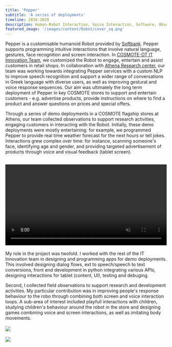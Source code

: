 ```yaml
---
title: 'Pepper'
subtitle: 'A series of deployments'
timeline: 2018-2019
description: Human-Robot Interaction, Voice Interaction, Software, Observation, Deployment, COSMOTE-DT.
featured_image: '/images/content/Robot/cover_sq.png'
---
```

Pepper is a customisable humanoid Robot provided by [Softbank](https://us.softbankrobotics.com/pepper). Pepper supports programming intuitive interactions that involve natural language, gestures, face recognition and screen interaction. In [COSMOTE-DT IT Innovation Team](https://www.cosmote.gr/static/otegroup/en/page/it_innovation_center_new), we customized the Robot to engage, entertain and assist customers in retail shops. In collaboration with [Athena Research center](https://www.athenarc.gr/en/research), our team was working towards integrating Pepper services with a custom NLP to improve speech recognition and support a wider range of conversations in Greek language with diverse users, as well as improving gestural and voice response sequences. Our aim was ultimately the long term deployment of Pepper in key COSMOTE stores to support and entertain customers - e.g. advertise products, provide instructions on where to find a product and answer questions on prices and special offers. 

Through a series of demo deployments in a COSMOTE flagship stores at Athens, our team collected observations to support research activities, engaging customers in interacting with the Robot. Initially, these demo deployments were mostly entertaining: for example, we programmed Pepper to provide real time weather forecast for the next hours or tell jokes. Interactions grew complex over time: for instance, scanning someone's face, identifying age and gender, and providing targeted advertisement of products through voice and visual feedback (tablet screen).
<br><br>
<!-- <video width="640" height="360" controls> -->
<video width="100%" controls muted>
  <source src="/images/content/Robot/dinno4.mp4" type="video/mp4">
</video> 
<br><br>
My role in the project was twofold. I worked with the rest of the IT Innovation team in designing and programming apps for demo deployments. This involved designing dialog flows, ext to speech/speech to text conversions, front end development in python integrating various APIs, designing interactions for tablet (content, UI), testing and debuging.

Second, I collected field observations to support research and development activities. My particular contribution was in improving people's response behaviour to the robo through combining both screen and voice interaction loops. A sub-area of interest included playfull interactions with children, studying children's behaviour around the robot in the store and designing games combining voice and screen interactions, as well as imitating body movements. 
<br><br>
![](/images/content/Robot/robot.png)
<br><br>
![](/images/content/Robot/robot2.png)
<br><br>

